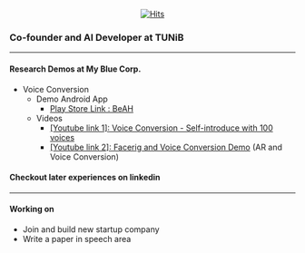 <div align=center>


[![Hits](https://hits.seeyoufarm.com/api/count/incr/badge.svg?url=https%3A%2F%2Fgithub.com%2FAppleholic%2FAppleholic)](https://hits.seeyoufarm.com)


</div>

### Co-founder and AI Developer at TUNiB

---

#### Research Demos at My Blue Corp.
- Voice Conversion
  - Demo Android App
    - [Play Store Link : BeAH](https://play.google.com/store/apps/details?id=myblue.beah)
  - Videos
    - [\[Youtube link 1\]: Voice Conversion - Self-introduce with 100 voices](https://www.youtube.com/watch?v=75mbRMB3-lE)
    - [\[Youtube link 2\]: Facerig and Voice Conversion Demo](https://youtu.be/pd4ehN7lM2k) (AR and Voice Conversion)

#### Checkout later experiences on linkedin

---

#### Working on
- Join and build new startup company
- Write a paper in speech area
